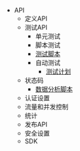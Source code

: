 * API
  * 定义API
  * 测试API
    * 单元测试
    * 脚本测试
    * [测试脚本](../api/Script.md)
    * 自动测试
      * [测试计划](../api/TestPlan.md)
  * 状态码
    * [数据分析脚本](../api/ParseStatus.md)
  * 认证设置
  * 流量和并发控制
  * 统计  
  * 发布API
  * 安全设置
  * SDK